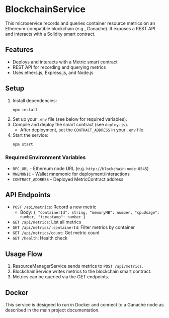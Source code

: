 # BlockchainService

This microservice records and queries container resource metrics on an Ethereum-compatible blockchain (e.g., Ganache). It exposes a REST API and interacts with a Solidity smart contract.

## Features
- Deploys and interacts with a Metric smart contract
- REST API for recording and querying metrics
- Uses ethers.js, Express.js, and Node.js

## Setup
1. Install dependencies:
   ```bash
   npm install
   ```
2. Set up your `.env` file (see below for required variables).
3. Compile and deploy the smart contract (see `deploy.js`).
   - After deployment, set the `CONTRACT_ADDRESS` in your `.env` file.
4. Start the service:
   ```bash
   npm start
   ```

### Required Environment Variables
- `RPC_URL` - Ethereum node URL (e.g. `http://blockchain-node:8545`)
- `MNEMONIC` - Wallet mnemonic for deployment/interactions
- `CONTRACT_ADDRESS` - Deployed MetricContract address

## API Endpoints
- `POST /api/metrics`: Record a new metric
  - Body: `{ "containerId": string, "memoryMB": number, "cpuUsage": number, "timestamp": number }`
- `GET /api/metrics`: List all metrics
- `GET /api/metrics/:containerId`: Filter metrics by container
- `GET /api/metrics/count`: Get metric count
- `GET /health`: Health check

## Usage Flow
1. ResourceManagerService sends metrics to `POST /api/metrics`.
2. BlockchainService writes metrics to the blockchain smart contract.
3. Metrics can be queried via the GET endpoints.

## Docker
This service is designed to run in Docker and connect to a Ganache node as described in the main project documentation. 